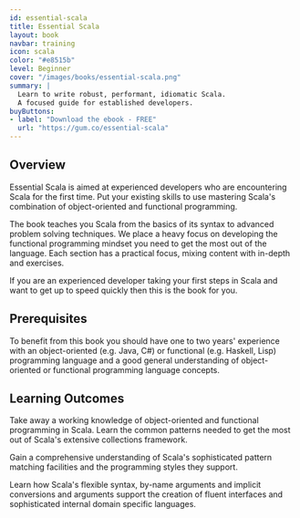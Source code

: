 ```yaml
---
id: essential-scala
title: Essential Scala
layout: book
navbar: training
icon: scala
color: "#e8515b"
level: Beginner
cover: "/images/books/essential-scala.png"
summary: |
  Learn to write robust, performant, idiomatic Scala.
  A focused guide for established developers.
buyButtons:
- label: "Download the ebook - FREE"
  url: "https://gum.co/essential-scala"
---
```


## Overview

Essential Scala is aimed at experienced developers who are encountering Scala for the first time. Put your existing skills to use mastering Scala's combination of object-oriented and functional programming.

The book teaches you Scala from the basics of its syntax to advanced problem solving techniques. We place a heavy focus on developing the functional programming mindset you need to get the most out of the language. Each section has a practical focus, mixing content with in-depth and exercises.

If you are an experienced developer taking your first steps in Scala and want to get up to speed quickly then this is the book for you.

## Prerequisites

To benefit from this book you should have one to two years' experience with an object-oriented (e.g. Java, C#) or functional (e.g. Haskell, Lisp) programming language and a good general understanding of object-oriented or functional programming language concepts.

## Learning Outcomes

Take away a working knowledge of object-oriented and functional programming in Scala. Learn the common patterns needed to get the most out of Scala's extensive collections framework.

Gain a comprehensive understanding of Scala's sophisticated pattern matching facilities and the programming styles they support.

Learn how Scala's flexible syntax, by-name arguments and implicit conversions and arguments support the creation of fluent interfaces and sophisticated internal domain specific languages.
